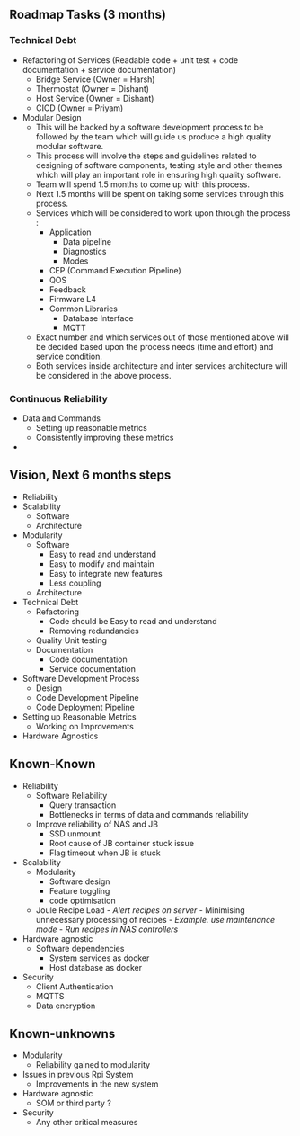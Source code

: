 
## Roadmap Tasks (3 months)

### Technical Debt

- Refactoring of Services (Readable code + unit test + code documentation + service documentation)
	- Bridge Service (Owner = Harsh)
	- Thermostat (Owner = Dishant)
	- Host Service (Owner = Dishant)
	- CICD (Owner = Priyam)
- Modular Design 
	- This will be backed by a software development process to be followed by the team which will guide us produce a high quality modular software. 
	- This process will involve the steps and guidelines related to designing of software components, testing style and other themes which will play an important role in ensuring high quality software. 
	- Team will spend 1.5 months to come up with this process. 
	- Next 1.5 months will be spent on taking some services through this process. 
	- Services which will be considered to work upon through the process :
		- Application
			- Data pipeline
			- Diagnostics
			- Modes
		- CEP (Command Execution Pipeline)
		- QOS
		- Feedback
		- Firmware L4
		- Common Libraries
			- Database Interface
			- MQTT
	- Exact number and which services out of those mentioned above will be decided based upon the process needs (time and effort) and service condition.
	- Both services inside architecture and inter services architecture will be considered in the above process.

### Continuous Reliability 

- Data and Commands
	- Setting up reasonable metrics
	- Consistently improving these metrics
- 


## Vision, Next 6 months steps

- Reliability
- Scalability
	- Software
	- Architecture
- Modularity
	- Software
		- Easy to read and understand 
		- Easy to modify and maintain 
		- Easy to integrate new features
		- Less coupling
	- Architecture
- Technical Debt
	- Refactoring
		- Code should be Easy to read and understand
		- Removing redundancies
	- Quality Unit testing
	- Documentation
		- Code documentation
		- Service documentation
- Software Development Process
	- Design
	- Code Development Pipeline
	- Code Deployment Pipeline
- Setting up Reasonable Metrics
	- Working on Improvements
- Hardware Agnostics

## Known-Known

- Reliability
	- Software Reliability
		- Query transaction 
		- Bottlenecks in terms of data and commands reliability
	- Improve reliability of NAS and JB
		- SSD unmount
		- Root cause of JB container stuck issue
		- Flag timeout when JB is stuck
- Scalability
	- Modularity
		- Software design
		- Feature toggling
		- code optimisation
	- Joule Recipe Load
			- *Alert recipes on server*
			- Minimising unnecessary processing of recipes
				- *Example. use maintenance mode*
			- *Run recipes in NAS controllers*
- Hardware agnostic
	- Software dependencies
		- System services as docker
		- Host database as docker
- Security
	- Client Authentication
	- MQTTS
	- Data encryption

## Known-unknowns

- Modularity
	- Reliability gained to modularity
- Issues in previous Rpi System
	- Improvements in the new system
- Hardware agnostic 
	- SOM or third party ?
- Security
	- Any other critical measures 
<!--stackedit_data:
eyJoaXN0b3J5IjpbLTE4MzUyOTk1NTksMjA5NTc4NDA3MSwtOD
kwMjE0MzA2LC00MTQ3ODQ3NjcsLTcyNTYyMjE5Nyw1NTk1NDQx
MCwxNDYyNTQ4MjgsLTM4MjMyNzU0MywxMjE0NTQ4NDk5LDU4OD
Q0MTM0N119
-->